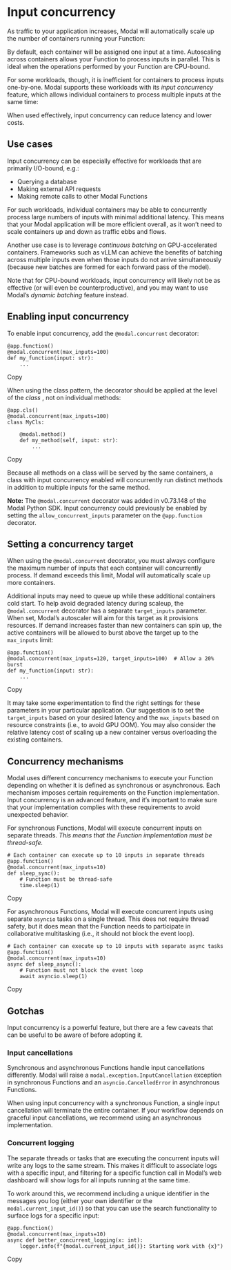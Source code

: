 # Input concurrency

As traffic to your application increases, Modal will automatically scale up
the number of containers running your Function:

By default, each container will be assigned one input at a time. Autoscaling
across containers allows your Function to process inputs in parallel. This is
ideal when the operations performed by your Function are CPU-bound.

For some workloads, though, it is inefficient for containers to process inputs
one-by-one. Modal supports these workloads with its _input concurrency_
feature, which allows individual containers to process multiple inputs at the
same time:

When used effectively, input concurrency can reduce latency and lower costs.

## Use cases

Input concurrency can be especially effective for workloads that are primarily
I/O-bound, e.g.:

  * Querying a database
  * Making external API requests
  * Making remote calls to other Modal Functions

For such workloads, individual containers may be able to concurrently process
large numbers of inputs with minimal additional latency. This means that your
Modal application will be more efficient overall, as it won’t need to scale
containers up and down as traffic ebbs and flows.

Another use case is to leverage _continuous batching_ on GPU-accelerated
containers. Frameworks such as vLLM can achieve the benefits of batching
across multiple inputs even when those inputs do not arrive simultaneously
(because new batches are formed for each forward pass of the model).

Note that for CPU-bound workloads, input concurrency will likely not be as
effective (or will even be counterproductive), and you may want to use Modal’s
_dynamic batching_ feature instead.

## Enabling input concurrency

To enable input concurrency, add the `@modal.concurrent` decorator:

    
    
    @app.function()
    @modal.concurrent(max_inputs=100)
    def my_function(input: str):
        ...

Copy

When using the class pattern, the decorator should be applied at the level of
the _class_ , not on individual methods:

    
    
    @app.cls()
    @modal.concurrent(max_inputs=100)
    class MyCls:
    
        @modal.method()
        def my_method(self, input: str):
            ...

Copy

Because all methods on a class will be served by the same containers, a class
with input concurrency enabled will concurrently run distinct methods in
addition to multiple inputs for the same method.

**Note:** The `@modal.concurrent` decorator was added in v0.73.148 of the
Modal Python SDK. Input concurrency could previously be enabled by setting the
`allow_concurrent_inputs` parameter on the `@app.function` decorator.

## Setting a concurrency target

When using the `@modal.concurrent` decorator, you must always configure the
maximum number of inputs that each container will concurrently process. If
demand exceeds this limit, Modal will automatically scale up more containers.

Additional inputs may need to queue up while these additional containers cold
start. To help avoid degraded latency during scaleup, the `@modal.concurrent`
decorator has a separate `target_inputs` parameter. When set, Modal’s
autoscaler will aim for this target as it provisions resources. If demand
increases faster than new containers can spin up, the active containers will
be allowed to burst above the target up to the `max_inputs` limit:

    
    
    @app.function()
    @modal.concurrent(max_inputs=120, target_inputs=100)  # Allow a 20% burst
    def my_function(input: str):
        ...

Copy

It may take some experimentation to find the right settings for these
parameters in your particular application. Our suggestion is to set the
`target_inputs` based on your desired latency and the `max_inputs` based on
resource constraints (i.e., to avoid GPU OOM). You may also consider the
relative latency cost of scaling up a new container versus overloading the
existing containers.

## Concurrency mechanisms

Modal uses different concurrency mechanisms to execute your Function depending
on whether it is defined as synchronous or asynchronous. Each mechanism
imposes certain requirements on the Function implementation. Input concurrency
is an advanced feature, and it’s important to make sure that your
implementation complies with these requirements to avoid unexpected behavior.

For synchronous Functions, Modal will execute concurrent inputs on separate
threads. _This means that the Function implementation must be thread-safe._

    
    
    # Each container can execute up to 10 inputs in separate threads
    @app.function()
    @modal.concurrent(max_inputs=10)
    def sleep_sync():
        # Function must be thread-safe
        time.sleep(1)

Copy

For asynchronous Functions, Modal will execute concurrent inputs using
separate `asyncio` tasks on a single thread. This does not require thread
safety, but it does mean that the Function needs to participate in
collaborative multitasking (i.e., it should not block the event loop).

    
    
    # Each container can execute up to 10 inputs with separate async tasks
    @app.function()
    @modal.concurrent(max_inputs=10)
    async def sleep_async():
        # Function must not block the event loop
        await asyncio.sleep(1)

Copy

## Gotchas

Input concurrency is a powerful feature, but there are a few caveats that can
be useful to be aware of before adopting it.

### Input cancellations

Synchronous and asynchronous Functions handle input cancellations differently.
Modal will raise a `modal.exception.InputCancellation` exception in
synchronous Functions and an `asyncio.CancelledError` in asynchronous
Functions.

When using input concurrency with a synchronous Function, a single input
cancellation will terminate the entire container. If your workflow depends on
graceful input cancellations, we recommend using an asynchronous
implementation.

### Concurrent logging

The separate threads or tasks that are executing the concurrent inputs will
write any logs to the same stream. This makes it difficult to associate logs
with a specific input, and filtering for a specific function call in Modal’s
web dashboard will show logs for all inputs running at the same time.

To work around this, we recommend including a unique identifier in the
messages you log (either your own identifier or the
`modal.current_input_id()`) so that you can use the search functionality to
surface logs for a specific input:

    
    
    @app.function()
    @modal.concurrent(max_inputs=10)
    async def better_concurrent_logging(x: int):
        logger.info(f"{modal.current_input_id()}: Starting work with {x}")

Copy

